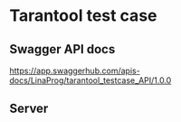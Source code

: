 # Tarantool test case

## Swagger API docs 

https://app.swaggerhub.com/apis-docs/LinaProg/tarantool_testcase_API/1.0.0

## Server

